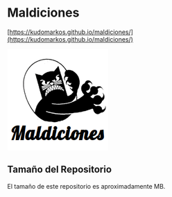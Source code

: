 # Maldiciones

[https://kudomarkos.github.io/maldiciones/](https://kudomarkos.github.io/maldiciones/)

![logo](./static_images/logo_maldiciones.png)

## Tamaño del Repositorio
El tamaño de este repositorio es aproximadamente  MB.
